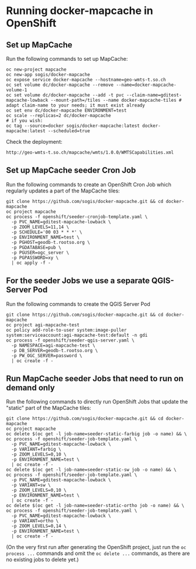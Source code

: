 # Running docker-mapcache in OpenShift

## Set up MapCache

Run the following commands to set up MapCache:
```
oc new-project mapcache
oc new-app sogis/docker-mapcache
oc expose service docker-mapcache --hostname=geo-wmts-t.so.ch
oc set volume dc/docker-mapcache --remove --name=docker-mapcache-volume-1
oc set volume dc/docker-mapcache --add -t pvc --claim-name=gditest-mapcache-lowback --mount-path=/tiles --name docker-mapcache-tiles # adapt claim-name to your needs; it must exist already
oc set env dc/docker-mapcache ENVIRONMENT=test
oc scale --replicas=2 dc/docker-mapcache
# if you wish:
oc tag --source=docker sogis/docker-mapcache:latest docker-mapcache:latest --scheduled=true
```

Check the deployment:
```
http://geo-wmts-t.so.ch/mapcache/wmts/1.0.0/WMTSCapabilities.xml
```


## Set up MapCache seeder Cron Job

Run the following commands to create an OpenShift Cron Job which regularly updates a part of the MapCache tiles:
```
git clone https://github.com/sogis/docker-mapcache.git && cd docker-mapcache
oc project mapcache
oc process -f openshift/seeder-cronjob-template.yaml \
  -p PVC_NAME=gditest-mapcache-lowback \
  -p ZOOM_LEVELS=11,14 \
  -p SCHEDULE='00 03 * * *' \
  -p ENVIRONMENT_NAME=test \
  -p PGHOST=geodb-t.rootso.org \
  -p PGDATABASE=pub \
  -p PGUSER=ogc_server \
  -p PGPASSWORD=xy \
  | oc apply -f -
```

## For the seeder Jobs we use a separate QGIS-Server Pod

Run the following commands to create the QGIS Server Pod
```
git clone https://github.com/sogis/docker-mapcache.git && cd docker-mapcache
oc project agi-mapcache-test
oc policy add-role-to-user system:image-puller system:serviceaccount:agi-mapcache-test:default -n gdi
oc process -f openshift/seeder-qgis-server.yaml \
  -p NAMESPACE=agi-mapcache-test \
  -p DB_SERVER=geodb-t.rootso.org \
  -p PW_OGC_SERVER=password \
  | oc create -f -
```

## Run MapCache seeder Jobs that need to run on demand only

Run the following commands to directly run OpenShift Jobs that update the "static" part of the MapCache tiles:
```
git clone https://github.com/sogis/docker-mapcache.git && cd docker-mapcache
oc project mapcache
oc delete $(oc get -l job-name=seeder-static-farbig job -o name) && \
oc process -f openshift/seeder-job-template.yaml \
  -p PVC_NAME=gditest-mapcache-lowback \
  -p VARIANT=farbig \
  -p ZOOM_LEVELS=0,10 \
  -p ENVIRONMENT_NAME=test \
  | oc create -f -
oc delete $(oc get -l job-name=seeder-static-sw job -o name) && \
oc process -f openshift/seeder-job-template.yaml \
  -p PVC_NAME=gditest-mapcache-lowback \
  -p VARIANT=sw \
  -p ZOOM_LEVELS=0,10 \
  -p ENVIRONMENT_NAME=test \
  | oc create -f -
oc delete $(oc get -l job-name=seeder-static-ortho job -o name) && \
oc process -f openshift/seeder-job-template.yaml \
  -p PVC_NAME=gditest-mapcache-lowback \
  -p VARIANT=ortho \
  -p ZOOM_LEVELS=0,14 \
  -p ENVIRONMENT_NAME=test \
  | oc create -f -
```

(On the very first run after generating the OpenShift project, just run the `oc process ...` commands and omit the `oc delete ...` commands, as there are no existing jobs to delete yet.)
